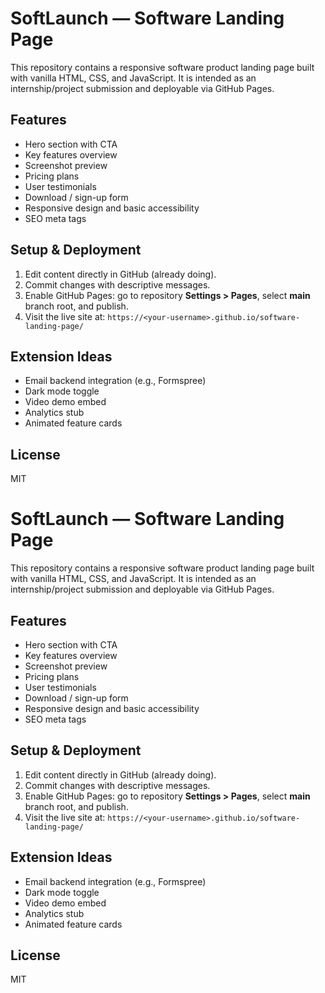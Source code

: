 # SoftLaunch — Software Landing Page

This repository contains a responsive software product landing page built with vanilla HTML, CSS, and JavaScript. It is intended as an internship/project submission and deployable via GitHub Pages.

## Features

- Hero section with CTA  
- Key features overview  
- Screenshot preview  
- Pricing plans  
- User testimonials  
- Download / sign-up form  
- Responsive design and basic accessibility  
- SEO meta tags  

## Setup & Deployment

1. Edit content directly in GitHub (already doing).  
2. Commit changes with descriptive messages.  
3. Enable GitHub Pages: go to repository **Settings > Pages**, select **main** branch root, and publish.  
4. Visit the live site at: `https://<your-username>.github.io/software-landing-page/`

## Extension Ideas

- Email backend integration (e.g., Formspree)  
- Dark mode toggle  
- Video demo embed  
- Analytics stub  
- Animated feature cards  

## License

MIT
# SoftLaunch — Software Landing Page

This repository contains a responsive software product landing page built with vanilla HTML, CSS, and JavaScript. It is intended as an internship/project submission and deployable via GitHub Pages.

## Features

- Hero section with CTA  
- Key features overview  
- Screenshot preview  
- Pricing plans  
- User testimonials  
- Download / sign-up form  
- Responsive design and basic accessibility  
- SEO meta tags  

## Setup & Deployment

1. Edit content directly in GitHub (already doing).  
2. Commit changes with descriptive messages.  
3. Enable GitHub Pages: go to repository **Settings > Pages**, select **main** branch root, and publish.  
4. Visit the live site at: `https://<your-username>.github.io/software-landing-page/`

## Extension Ideas

- Email backend integration (e.g., Formspree)  
- Dark mode toggle  
- Video demo embed  
- Analytics stub  
- Animated feature cards  

## License

MIT
